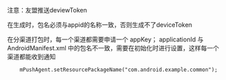 


注意：友盟推送deviewToken  

在生成时，包名必须与appid的名称一致，否则生成不了deviceToken


在分渠道打包时，每一个渠道都需要申请一个 appKey；
applicationId 与 AndroidManifest.xml 中的包名不一致，需要在初始化时进行设置，这样每一个渠道都能收到通知

```
    mPushAgent.setResourcePackageName("com.android.example.common");
```